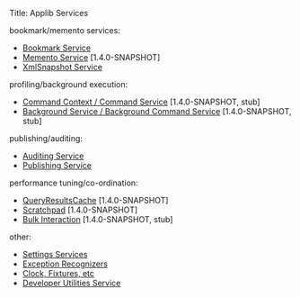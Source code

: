 Title: Applib Services


bookmark/memento services:

* [Bookmark Service](./bookmark-service.html)
* [Memento Service](./memento-service.html) [1.4.0-SNAPSHOT]
* [XmlSnapshot Service](./xmlsnapshot-service.html)

profiling/background execution:

* [Command Context / Command Service](./command-context.html) [1.4.0-SNAPSHOT, stub]
* [Background Service / Background Command Service](./background-service.html) [1.4.0-SNAPSHOT, stub]

publishing/auditing:

* [Auditing Service](./auditing-service.html)
* [Publishing Service](./publishing-service.html)

performance tuning/co-ordination:

* [QueryResultsCache](./query-results-cache.html) [1.4.0-SNAPSHOT]
* [Scratchpad](./scratchpad.html) [1.4.0-SNAPSHOT]
* [Bulk Interaction](./bulk-interaction.html) [1.4.0-SNAPSHOT, stub]

other:

* [Settings Services](./settings-services.html)
* [Exception Recognizers](./exception-recognizers.html)
* [Clock, Fixtures, etc](../../applib-guide/supporting-features/about.html)
* [Developer Utilities Service](./developer-utilities-service.html)


